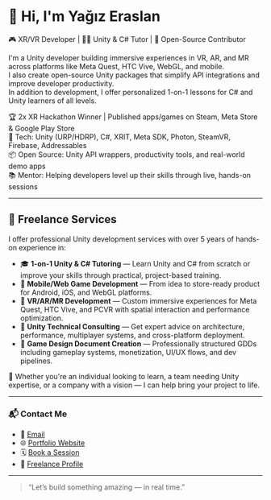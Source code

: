 # 👋 Hi, I'm Yağız Eraslan

🎮 XR/VR Developer | 👨‍🏫 Unity & C# Tutor | 🔧 Open-Source Contributor  

I'm a Unity developer building immersive experiences in VR, AR, and MR across platforms like Meta Quest, HTC Vive, WebGL, and mobile.  
I also create open-source Unity packages that simplify API integrations and improve developer productivity.  
In addition to development, I offer personalized 1-on-1 lessons for C# and Unity learners of all levels.

🏆 2x XR Hackathon Winner | Published apps/games on Steam, Meta Store & Google Play Store  
🧰 Tech: Unity (URP/HDRP), C#, XRIT, Meta SDK, Photon, SteamVR, Firebase, Addressables  
📦 Open Source: Unity API wrappers, productivity tools, and real-world demo apps  
📚 Mentor: Helping developers level up their skills through live, hands-on sessions  

---

## 💼 Freelance Services

I offer professional Unity development services with over 5 years of hands-on experience in:

- 🎓 **1-on-1 Unity & C# Tutoring** — Learn Unity and C# from scratch or improve your skills through practical, project-based training.
- 📱 **Mobile/Web Game Development** — From idea to store-ready product for Android, iOS, and WebGL platforms.
- 🥽 **VR/AR/MR Development** — Custom immersive experiences for Meta Quest, HTC Vive, and PCVR with spatial interaction and performance optimization.
- 🧠 **Unity Technical Consulting** — Get expert advice on architecture, performance, multiplayer systems, and cross-platform deployment.
- 📝 **Game Design Document Creation** — Professionally structured GDDs including gameplay systems, monetization, UI/UX flows, and dev pipelines.

🚀 Whether you're an individual looking to learn, a team needing Unity expertise, or a company with a vision — I can help bring your project to life.

---

### 📬 Contact Me

- 📧 [Email](mailto:yagizeraslan@gmail.com)
- 🌐 [Portfolio Website](https://tranquil-cello-083.notion.site/Yagiz-Eraslan-Portfolio-f3c86c6e1fe3488d9b9223810a11da1a?pvs=74)
- 🗓️ [Book a Session](https://calendly.com/yagizeraslan/30min)
- 💼 [Freelance Profile](https://www.upwork.com/freelancers/~0172bc179cabe5094a)

---

> “Let’s build something amazing — in real time.”
